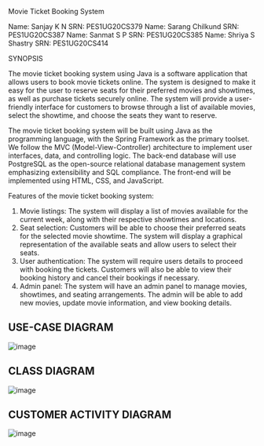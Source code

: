 Movie Ticket Booking System

Name: Sanjay K N SRN: PES1UG20CS379
Name: Sarang Chilkund SRN: PES1UG20CS387
Name: Sanmat S P SRN: PES1UG20CS385
Name: Shriya S Shastry SRN: PES1UG20CS414


SYNOPSIS 

The movie ticket booking system using Java is a software application that allows users to book movie tickets online. The system is designed to make it easy for the user to reserve seats for their preferred movies and showtimes, as well as purchase tickets securely online. The system will provide a user-friendly interface for customers to browse through a list of available movies, select the showtime, and choose the seats they want to reserve.

The movie ticket booking system will be built using Java as the programming language, with the Spring Framework as the primary toolset.
We follow the MVC (Model-View-Controller) architecture to implement user interfaces, data, and controlling logic. The back-end database will use PostgreSQL as the open-source relational database management system emphasizing extensibility and SQL compliance. The front-end will be implemented using HTML, CSS, and JavaScript.




Features of the movie ticket booking system:

1.	Movie listings: The system will display a list of movies available for the current week, along with their respective showtimes and locations.
2.	Seat selection: Customers will be able to choose their preferred seats for the selected movie showtime. The system will display a graphical representation of the available seats and allow users to select their seats.
3.	User authentication: The system will require users details to proceed with booking the tickets. Customers will also be able to view their booking history and cancel their bookings if necessary.    
4.	Admin panel: The system will have an admin panel to manage movies, showtimes, and seating arrangements. The admin will be able to add new movies, update movie information, and view booking details.


## USE-CASE DIAGRAM
![image](https://user-images.githubusercontent.com/87925123/234793730-6c19d85b-751d-48b6-82dc-6c0e1a1cdfe5.png)

## CLASS DIAGRAM
![image](https://user-images.githubusercontent.com/87925123/234793817-c3a2540c-120e-457f-959a-b32f23420a5b.png)

## CUSTOMER ACTIVITY DIAGRAM
![image](https://user-images.githubusercontent.com/87925123/234793924-9bda7858-68e4-44ce-b123-6385b88c3209.png)
